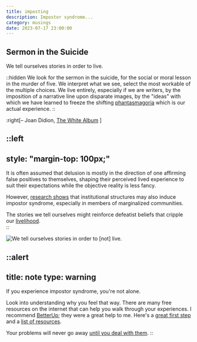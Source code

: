 ```yaml
---
title: imposting
description: Impostor syndrome...
category: musings
date: 2023-07-17 23:00:00
---
```


## Sermon in the Suicide

We tell ourselves stories in order to live.

::hidden
  We look for the sermon in the suicide,
  for the social or moral lesson in the murder of five.
  We interpret what we see, select the most workable of the multiple choices.
  We live entirely, especially if we are writers,
  by the imposition of a narrative line upon disparate images,
  by the "ideas" with which we have learned to freeze
  the shifting [phantasmagoria][phantasmagoria] which is our actual experience.
::

:right[&ndash; Joan Didion, [The White Album][the-white-album] ]

<!-- more -->

::left
---
style: "margin-top: 100px;"
---
  It is often assumed that delusion is mostly in the direction
  of one affirming false positives to themselves,
  shaping their perceived lived experience to suit their expectations
  while the objective reality is less fancy.

  However, [research shows][impostor-syndrome] that institutional structures
  may also induce impostor syndrome, especially in members of marginalized communities.

  The stories we tell ourselves might reinforce defeatist beliefs
  that cripple our [livelihood][livelihood].  
::

![We tell ourselves stories in order to \[<i>not</i>\] live.](impostor-syndrome.webp)

::alert
---
title: note
type: warning
---

If you experience impostor syndrome, you're not alone.

Look into understanding why you feel that way.
There are many free resources on the internet that can help you walk through your experiences.
I recommend [BetterUp][betterup]; they were a great help to me.
Here's a [great first step][first-step] and a [list of resources][resources].

Your problems will never go away [until you deal with them][problems-foroux].
::

[phantasmagoria]:     https://www.merriam-webster.com/dictionary/phantasmagoria#:~:text=2,of%20things%20seen%20or%20imagined
[the-white-album]:    https://www.goodreads.com/book/show/421.The_White_Album
[impostor-syndrome]:  https://www.imd.org/research-knowledge/diversity-and-equity-and-inclusion/articles/contextualizing-the-impostor-syndrome/#:~:text=This%20line%20of%20research%20therefore,impostors%E2%80%9D%20when%20in%20those%20institutions.
[livelihood]:         https://www.merriam-webster.com/dictionary/livelihood#:~:text=the%20quality%20or%20state%20of%20being%20lively
[betterup]:           https://www.betterup.com/
[first-step]:         https://www.betterup.com/blog/what-is-imposter-syndrome-and-how-to-avoid-it
[resources]:          https://www.betterup.com/search-results?term=impostor+syndrome
[problems-foroux]:    https://dariusforoux.com/deal-with-your-problem/
